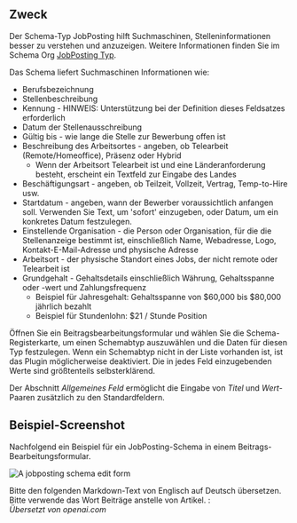 <!-- Filename: J5.x:Schema_org/Type_JobPosting_-_Using_JobPosting_Plugin / Display title: Schema.org - Stellenanzeige -->

## Zweck

Der Schema-Typ JobPosting hilft Suchmaschinen, Stelleninformationen besser zu verstehen und anzuzeigen. Weitere Informationen finden Sie im Schema Org [JobPosting Typ](https://schema.org/JobPosting).

Das Schema liefert Suchmaschinen Informationen wie:

- Berufsbezeichnung
- Stellenbeschreibung
- Kennung - HINWEIS: Unterstützung bei der Definition dieses Feldsatzes erforderlich
- Datum der Stellenausschreibung
- Gültig bis - wie lange die Stelle zur Bewerbung offen ist
- Beschreibung des Arbeitsortes - angeben, ob Telearbeit (Remote/Homeoffice), Präsenz oder Hybrid
    - Wenn der Arbeitsort Telearbeit ist und eine Länderanforderung besteht, erscheint ein Textfeld zur Eingabe des Landes
- Beschäftigungsart - angeben, ob Teilzeit, Vollzeit, Vertrag, Temp-to-Hire usw.
- Startdatum - angeben, wann der Bewerber voraussichtlich anfangen soll. Verwenden Sie Text, um 'sofort' einzugeben, oder Datum, um ein konkretes Datum festzulegen.
- Einstellende Organisation - die Person oder Organisation, für die die Stellenanzeige bestimmt ist, einschließlich Name, Webadresse, Logo, Kontakt-E-Mail-Adresse und physische Adresse
- Arbeitsort - der physische Standort eines Jobs, der nicht remote oder Telearbeit ist
- Grundgehalt - Gehaltsdetails einschließlich Währung, Gehaltsspanne oder -wert und Zahlungsfrequenz
    - Beispiel für Jahresgehalt: Gehaltsspanne von $60,000 bis $80,000 jährlich bezahlt
    - Beispiel für Stundenlohn: $21 / Stunde Position

Öffnen Sie ein Beitragsbearbeitungsformular und wählen Sie die Schema-Registerkarte, um einen Schemabtyp auszuwählen und die Daten für diesen Typ festzulegen. Wenn ein Schemabtyp nicht in der Liste vorhanden ist, ist das Plugin möglicherweise deaktiviert. Die in jedes Feld einzugebenden Werte sind größtenteils selbsterklärend.

Der Abschnitt *Allgemeines Feld* ermöglicht die Eingabe von *Titel* und *Wert*-Paaren zusätzlich zu den Standardfeldern.

## Beispiel-Screenshot

Nachfolgend ein Beispiel für ein JobPosting-Schema in einem Beitrags-Bearbeitungsformular.

![A jobposting schema edit form](../../../en/images/schemas/edit-schema-jobposting.png)

Bitte den folgenden Markdown-Text von Englisch auf Deutsch übersetzen. Bitte verwende das Wort Beiträge anstelle von Artikel. :  
*Übersetzt von openai.com*

